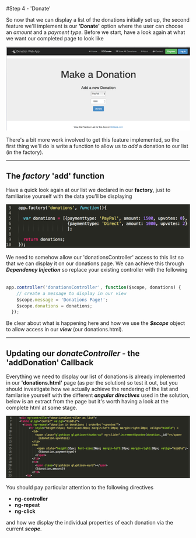 #Step 4 - 'Donate'

So now that we can display a list of the donations initially set up, the second feature we'll implement is our **'Donate'** option where the user can choose an *amount* and a *payment type*. Before we start, have a look again at what we want our completed page to look like

![](../images/donationwebapp2.jpg)

There's a bit more work involved to get this feature implemented, so the first thing we'll do is write a function to allow us to *add* a donation to our list (in the factory).

---

## The *factory* 'add' function

Have a quick look again at our list we declared in our **factory**, just to familiarise yourself with the data you'll be displaying

![](../images/lab2.step3.1.png)

We need to somehow allow our 'donationsController' access to this list so that we can display it on our donations page. We can achieve this through ***Dependency Injection*** so replace your existing controller with the following

```javascript

app.controller('donationsController', function($scope, donations) {
    // create a message to display in our view
    $scope.message = 'Donations Page!';
    $scope.donations = donations;
  });

```
Be clear about what is happening here and how we use the ***$scope*** object to allow access in our ***view*** (our donations.html).

---

## Updating our *donateController* - the 'addDonation' Callback

Everything we need to display our list of donations is already implemented in our **'donations.html'** page (as per the solution) so test it out, but you should investigate how we actually achieve the rendering of the list and familarise yourself with the different ***angular directives*** used in the solution, below is an extract from the page but it's worth having a look at the complete html at some stage.

![](../images/lab2.step3.2.png)

You should pay particular attention to the following directives

* **ng-controller**
* **ng-repeat**
* **ng-click**

and how we display the individual properties of each donation via the current ***scope***.

